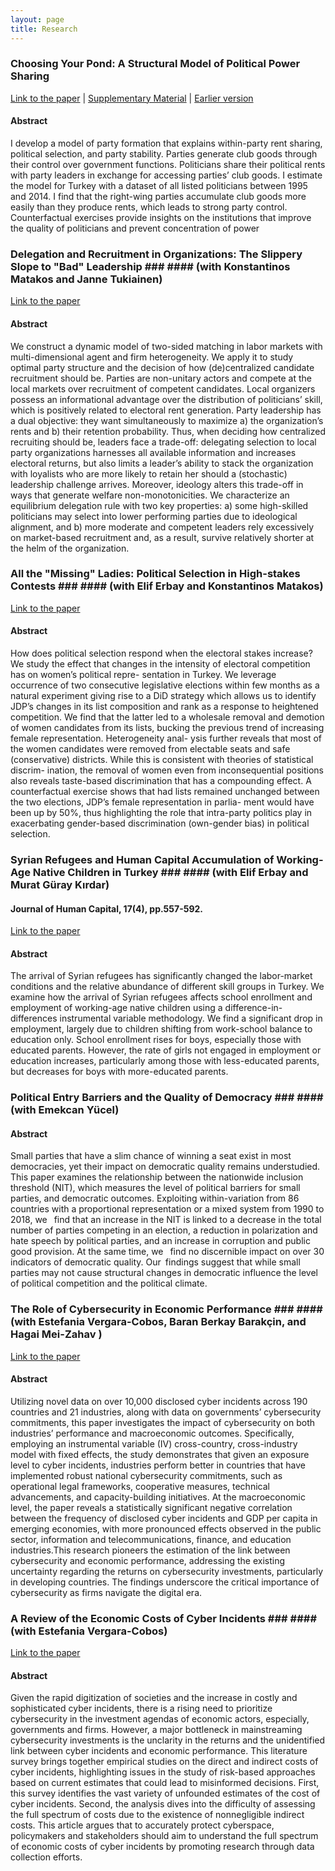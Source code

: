 ```yaml
---
layout: page
title: Research
---
```

### Choosing Your Pond: A Structural Model of Political Power Sharing ###
[Link to the paper](https://selcencakir.github.io/img/Pond_November2024.pdf) | [Supplementary Material](https://selcencakir.github.io/img/Pond_Cakir_OnlineSupplement.pdf) | [Earlier version](https://selcencakir.github.io/img/Cakir_May2018.pdf) 
#### Abstract  ####
I develop a model of party formation that explains within-party rent sharing, political selection, and party stability. Parties generate club goods through their control over government functions. Politicians share their political rents with party leaders in exchange for accessing parties’ club goods. I estimate the model for Turkey with a dataset of all listed politicians between 1995 and 2014. I find that the right-wing parties accumulate club goods more easily than they produce rents, which leads to strong party control. Counterfactual exercises provide insights on the institutions that improve the quality of politicians and prevent concentration of power

###  Delegation and Recruitment in Organizations: The Slippery Slope to "Bad" Leadership ###  #### (with Konstantinos Matakos and Janne Tukiainen) ####
[Link to the paper](https://selcencakir.github.io/img/Delegation_and_Selection_Nov24.pdf) 
#### Abstract ####
We construct a dynamic model of two-sided matching in labor markets with multi-dimensional agent and firm heterogeneity. We apply it to study optimal party structure and the decision of how (de)centralized candidate recruitment should be. Parties are non-unitary actors and compete at the local markets over recruitment of competent candidates. Local organizers possess an informational advantage over the distribution of politicians’ skill, which is positively related to electoral rent generation. Party leadership has a dual objective: they want simultaneously to maximize a) the organization’s rents and b) their retention probability. Thus, when deciding how centralized recruiting should be, leaders face a trade-off: delegating selection to local party organizations harnesses all available information and increases electoral returns, but also limits a leader’s ability to stack the organization with loyalists who are more likely to retain her should a (stochastic) leadership challenge arrives. Moreover, ideology alters this trade-off in ways that generate welfare non-monotonicities. We characterize an equilibrium delegation rule with two key properties: a) some high-skilled politicians may select into lower performing parties due to ideological alignment, and b) more moderate and competent leaders rely excessively on market-based recruitment and, as a result, survive relatively shorter at the helm of the organization.

### All the "Missing" Ladies: Political Selection in High-stakes Contests ###  #### (with Elif Erbay and Konstantinos Matakos) ####
[Link to the paper](https://papers.ssrn.com/sol3/papers.cfm?abstract_id=4946659)
#### Abstract ####
How does political selection respond when the electoral stakes increase? We study the
effect that changes in the intensity of electoral competition has on women’s political repre-
sentation in Turkey. We leverage occurrence of two consecutive legislative elections within
few months as a natural experiment giving rise to a DiD strategy which allows us to identify
JDP’s changes in its list composition and rank as a response to heightened competition. We
find that the latter led to a wholesale removal and demotion of women candidates from its
lists, bucking the previous trend of increasing female representation. Heterogeneity anal-
ysis further reveals that most of the women candidates were removed from electable seats
and safe (conservative) districts. While this is consistent with theories of statistical discrim-
ination, the removal of women even from inconsequential positions also reveals taste-based
discrimination that has a compounding effect. A counterfactual exercise shows that had
lists remained unchanged between the two elections, JDP’s female representation in parlia-
ment would have been up by 50%, thus highlighting the role that intra-party politics play
in exacerbating gender-based discrimination (own-gender bias) in political selection.
 
### Syrian Refugees and Human Capital Accumulation of Working-Age Native Children in Turkey ###  #### (with Elif Erbay and Murat Güray Kırdar) ####
#### Journal of Human Capital, 17(4), pp.557-592. ####
[Link to the paper](https://www.journals.uchicago.edu/doi/abs/10.1086/726628) 
#### Abstract  ####
The arrival of Syrian refugees has significantly changed the labor-market conditions and the relative abundance of different skill groups in Turkey. We examine how the arrival of Syrian refugees affects school enrollment and employment of working-age native children using a difference-in-differences instrumental variable methodology. We find a significant drop in employment, largely due to children shifting from work-school balance to education only. School enrollment rises for boys, especially those with educated parents. However, the rate of girls not engaged in employment or education increases, particularly among those with less-educated parents, but decreases for boys with more-educated parents.

### Political Entry Barriers and the Quality of Democracy  ###  #### (with Emekcan Yücel) ####
#### Abstract  ####
Small parties that have a slim chance of winning a seat exist in most democracies, yet their impact on democratic quality remains understudied. This paper examines the relationship between the nationwide inclusion threshold (NIT), which measures the level of political barriers for small parties, and democratic outcomes. Exploiting within-variation from 86 countries with a proportional representation or a mixed system from 1990 to 2018, we  find that an increase in the NIT is linked to a decrease in the total number of parties competing in an election, a reduction in polarization and hate speech by political parties, and an increase in corruption and public good provision. At the same time, we  find no discernible impact on over 30 indicators of democratic quality. Our findings suggest that while small parties may not cause structural changes in democratic influence the level of political competition and the political climate.

### The Role of Cybersecurity in Economic Performance ### #### (with Estefania Vergara-Cobos, Baran Berkay Barakçin, and Hagai Mei-Zahav ) ####
[Link to the paper](https://documents1.worldbank.org/curated/en/099092324164526526/pdf/P178769189c7360111ac1f1185e04824dec.pdf) 
#### Abstract  ####
Utilizing novel data on over 10,000 disclosed cyber incidents across 190 countries and 21
industries, along with data on governments’ cybersecurity commitments, this paper investigates the impact
of cybersecurity on both industries’ performance and macroeconomic outcomes. Specifically, employing
an instrumental variable (IV) cross-country, cross-industry model with fixed effects, the study demonstrates
that given an exposure level to cyber incidents, industries perform better in countries that have implemented
robust national cybersecurity commitments, such as operational legal frameworks, cooperative measures,
technical advancements, and capacity-building initiatives.
At the macroeconomic level, the paper reveals a statistically significant negative correlation
between the frequency of disclosed cyber incidents and GDP per capita in emerging economies, with more
pronounced effects observed in the public sector, information and telecommunications, finance, and
education industries.This research pioneers the estimation of the link between cybersecurity and economic
performance, addressing the existing uncertainty regarding the returns on cybersecurity investments,
particularly in developing countries. The findings underscore the critical importance of cybersecurity as
firms navigate the digital era.

### A Review of the Economic Costs of Cyber Incidents ### #### (with Estefania Vergara-Cobos) ####
[Link to the paper](https://documents1.worldbank.org/curated/en/099092324164536687/pdf/P17876919ffee4079180e81701969ad0a18.pdf) 
#### Abstract  ####
Given the rapid digitization of societies and the increase in costly and sophisticated cyber incidents, there is a
rising need to prioritize cybersecurity in the investment agendas of economic actors, especially, governments
and firms. However, a major bottleneck in mainstreaming cybersecurity investments is the unclarity in the
returns and the unidentified link between cyber incidents and economic performance. This literature survey brings together empirical studies on the direct and indirect costs of cyber incidents, highlighting issues in the study of risk-based approaches based on current estimates that could lead to misinformed decisions. First, this survey identifies the vast variety of unfounded estimates of the cost of cyber incidents. Second, the analysis dives into the difficulty of assessing the full spectrum of costs due to the existence of nonnegligible indirect costs. This article argues that to accurately protect cyberspace, policymakers and stakeholders should aim to understand the full spectrum of economic costs of cyber incidents by promoting research through data collection efforts.
